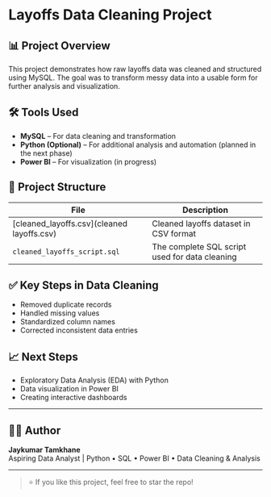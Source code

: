 # Layoffs Data Cleaning Project

## 📊 Project Overview
This project demonstrates how raw layoffs data was cleaned and structured using MySQL. The goal was to transform messy data into a usable form for further analysis and visualization.  

## 🛠 Tools Used
- **MySQL** – For data cleaning and transformation  
- **Python (Optional)** – For additional analysis and automation (planned in the next phase)  
- **Power BI** – For visualization (in progress)  

## 📁 Project Structure
| File                          | Description                                        |
| ----------------------------- | -------------------------------------------------- |
| [cleaned_layoffs.csv](cleaned layoffs.csv)        | Cleaned layoffs dataset in CSV format              |
| `cleaned_layoffs_script.sql`  | The complete SQL script used for data cleaning     |

## ✅ Key Steps in Data Cleaning
- Removed duplicate records  
- Handled missing values  
- Standardized column names  
- Corrected inconsistent data entries  

## 📈 Next Steps
- Exploratory Data Analysis (EDA) with Python  
- Data visualization in Power BI  
- Creating interactive dashboards  

---

## 👨‍💻 Author
**Jaykumar Tamkhane**  
Aspiring Data Analyst | Python • SQL • Power BI • Data Cleaning & Analysis  

---

> ⭐ If you like this project, feel free to star the repo!

